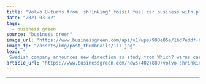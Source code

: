 ```yaml
---
title: "Volvo U-turns from 'shrinking' fossil fuel car business with pledge to go all-electric by 2030"
date: "2021-03-02"
tags: 
  - business green
source: "business green"
image_url: "https://www.businessgreen.com/api/v1/wps/900e85e/1bd7eddf-bd1a-4ffd-b740-bd82be6380e4/7/277321-XC40-Recharge-Pure-Electric-P8-Sage-Green-exterior-static-185x114.jpg"
image_fp: "/assets/img/post_thumbnails/117.jpg"
lead: "
 Swedish company announces new direction as study from Which? warns carmakers are overstating the fuel efficiency of plug-in hybrid vehicles a ..."
article_url: "https://www.businessgreen.com/news/4027889/volvo-shrinking-fossil-fuel-car-business-pledge-electric-2030"
---
```


---
